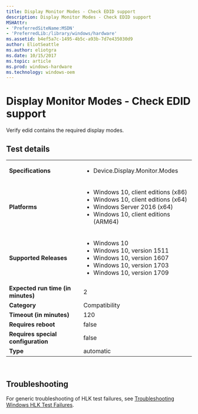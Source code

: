 ```yaml
---
title: Display Monitor Modes - Check EDID support
description: Display Monitor Modes - Check EDID support
MSHAttr:
- 'PreferredSiteName:MSDN'
- 'PreferredLib:/library/windows/hardware'
ms.assetid: b4ef5a7c-1495-4b5c-a93b-7d7e435030d9
author: EliotSeattle
ms.author: eliotgra
ms.date: 10/15/2017
ms.topic: article
ms.prod: windows-hardware
ms.technology: windows-oem
---
```


# <span id="p_hlk_test.f041eba7-ec0b-4edb-915c-ef5735e98f07"></span>Display Monitor Modes - Check EDID support


Verify edid contains the required display modes.

## Test details
|||
|---|---|
| **Specifications**  | <ul><li>Device.Display.Monitor.Modes</li></ul> |  
| **Platforms**   | <ul><li>Windows 10, client editions (x86)</li><li>Windows 10, client editions (x64)</li><li>Windows Server 2016 (x64)</li><li>Windows 10, client editions (ARM64)</li></ul> |
| **Supported Releases** | <ul><li>Windows 10</li><li>Windows 10, version 1511</li><li>Windows 10, version 1607</li><li>Windows 10, version 1703</li><li>Windows 10, version 1709</li></ul> |
|**Expected run time (in minutes)**| 2 |
|**Category**| Compatibility |
|**Timeout (in minutes)**| 120 |
|**Requires reboot**| false |
|**Requires special configuration**| false |
|**Type**| automatic |

 

## <span id="Troubleshooting"></span><span id="troubleshooting"></span><span id="TROUBLESHOOTING"></span>Troubleshooting


For generic troubleshooting of HLK test failures, see [Troubleshooting Windows HLK Test Failures](..\user\troubleshooting-windows-hlk-test-failures.md).

 

 






